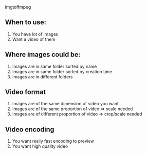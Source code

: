 imgtoffmpeg

## When to use:
  1. You have lot of images
  2. Want a video of them

## Where images could be:
  1. Images are in same folder sorted by name
  2. Images are in same folder sorted by creation time
  3. Images are in different folders

## Video format
  1. Images are of the same dimension of video you want
  2. Images are of the same proportion of video => scale needed
  3. Images are of different proportion of video => crop/scale needed
  
## Video encoding 
  1. You want really fast encoding to preview
  2. You want high quality video

